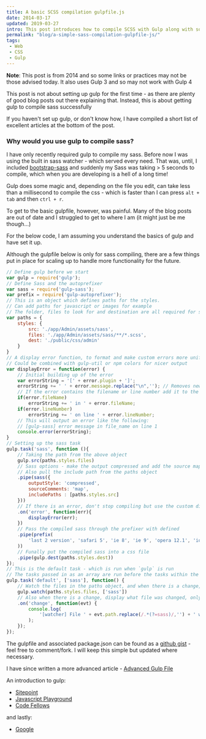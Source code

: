 ```yaml
---
title: A basic SCSS compilation gulpfile.js
date: 2014-03-17
updated: 2019-03-27
intro: This post introduces how to compile SCSS with Gulp along with some core concepts
permalink: "blog/a-simple-sass-compilation-gulpfile-js/"
tags:
 - Web
 - CSS
 - Gulp
---
```


<div class="info"><strong>Note</strong>: This post is from 2014 and so some links or practices may not be those advised today. It also uses Gulp 3 and so may not work with Gulp 4</div>

This post is not about setting up gulp for the first time - as there are plenty of good blog posts out there explaining that. Instead, this is about getting gulp to compile sass successfully

If you haven't set up gulp, or don't know how, I have compiled a short list of excellent articles at the bottom of the post.

### Why would you use gulp to compile sass?

I have only recently required gulp to compile my sass. Before now I was using the built in sass watcher - which served every need. That was, until, I included [bootstrap-sass](https://github.com/twbs/bootstrap-sass) and suddenly my Sass was taking > 5 seconds to compile, which when you are developing is a hell of a long time!

Gulp does some magic and, depending on the file you edit, can take less than a millisecond to compile the css - which is faster than I can press `alt + tab` and then `ctrl + r`.

To get to the basic gulpfile, however, was painful. Many of the blog posts are out of date and I struggled to get to where I am (it might just be me though...)

For the below code, I am assuming you understand the basics of gulp and have set it up.

Although the gulpfile below is only for sass compiling, there are a few things put in place for scaling up to handle more functionality for the future.

```js
// Define gulp before we start
var gulp = require('gulp');
// Define Sass and the autoprefixer
var sass = require('gulp-sass');
var prefix = require('gulp-autoprefixer');
// This is an object which defines paths for the styles.
// Can add paths for javascript or images for example
// The folder, files to look for and destination are all required for sass
var paths = {
	styles: {
		src: './app/Admin/assets/sass',
		files: './app/Admin/assets/sass/**/*.scss',
		dest: './public/css/admin'
	}
}
// A display error function, to format and make custom errors more uniform
// Could be combined with gulp-util or npm colors for nicer output
var displayError = function(error) {
	// Initial building up of the error
	var errorString = '[' + error.plugin + ']';
	errorString += ' ' + error.message.replace("\n",''); // Removes new line at the end
	// If the error contains the filename or line number add it to the string
	if(error.fileName)
		errorString += ' in ' + error.fileName;
	if(error.lineNumber)
		errorString += ' on line ' + error.lineNumber;
	// This will output an error like the following:
	// [gulp-sass] error message in file_name on line 1
	console.error(errorString);
}
// Setting up the sass task
gulp.task('sass', function (){
	// Taking the path from the above object
	gulp.src(paths.styles.files)
	// Sass options - make the output compressed and add the source map
	// Also pull the include path from the paths object
	.pipe(sass({
		outputStyle: 'compressed',
		sourceComments: 'map',
		includePaths : [paths.styles.src]
	}))
	// If there is an error, don't stop compiling but use the custom displayError function
	.on('error', function(err){
		displayError(err);
	})
	// Pass the compiled sass through the prefixer with defined
	.pipe(prefix(
		'last 2 version', 'safari 5', 'ie 8', 'ie 9', 'opera 12.1', 'ios 6', 'android 4'
	))
	// Funally put the compiled sass into a css file
	.pipe(gulp.dest(paths.styles.dest))
});
// This is the default task - which is run when `gulp` is run
// The tasks passed in as an array are run before the tasks within the function
gulp.task('default', ['sass'], function() {
	// Watch the files in the paths object, and when there is a change, fun the functions in the array
	gulp.watch(paths.styles.files, ['sass'])
	// Also when there is a change, display what file was changed, only showing the path after the 'sass folder'
	.on('change', function(evt) {
		console.log(
			'[watcher] File ' + evt.path.replace(/.*(?=sass)/,'') + ' was ' + evt.type + ', compiling...'
		);
	});
});
```

The gulpfile and associated package.json can be found as a [github gist](https://gist.github.com/mikestreety/9525414) - feel free to comment/fork. I will keep this simple but updated where necessary.

<div class="info">I have since written a more advanced article - <a href="https://www.mikestreety.co.uk/blog/advanced-gulp-file">Advanced Gulp File</a></div>

An introduction to gulp:

- [Sitepoint](http://www.sitepoint.com/introduction-gulp-js/)
- [Javascript Playground](http://javascriptplayground.com/blog/2014/02/an-intro-to-gulp/)
- [Code Fellows](http://www.codefellows.org/blogs/quick-intro-to-gulp-js)

and lastly:

- [Google](https://www.google.co.uk/search?q=an+introduction+to+gulp)
